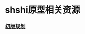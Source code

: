 # shshi原型相关资源

### [初版规划](https://github.com/sanhangshi/shshi-prototype/blob/master/txt/%E5%88%9D%E7%89%88%E8%A7%84%E5%88%92.MD)
